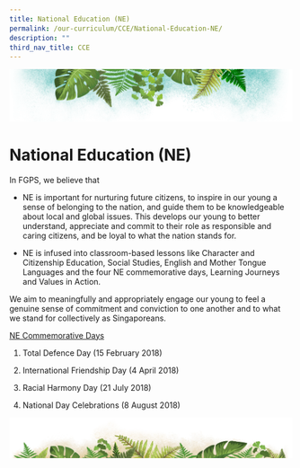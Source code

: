 ```yaml
---
title: National Education (NE)
permalink: /our-curriculum/CCE/National-Education-NE/
description: ""
third_nav_title: CCE
---
```

![](/images/Banner.png)

# **National Education (NE)**

In FGPS, we believe that

*   NE is important for nurturing future citizens, to inspire in our young a sense of belonging to the nation, and guide them to be knowledgeable about local and global issues. This develops our young to better understand, appreciate and commit to their role as responsible and caring citizens, and be loyal to what the nation stands for.   
    
*   NE is infused into classroom-based lessons like Character and Citizenship Education, Social Studies, English and Mother Tongue Languages and the four NE commemorative days, Learning Journeys and Values in Action.

We aim to meaningfully and appropriately engage our young to feel a genuine sense of commitment and conviction to one another and to what we stand for collectively as Singaporeans.

<u> NE Commemorative Days </u>

1) Total Defence Day (15 February 2018)

2) International Friendship Day (4 April 2018)

3) Racial Harmony Day (21 July 2018)

4) National Day Celebrations (8 August 2018)

![](/images/bg-bottom.png)